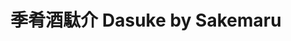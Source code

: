 ---
title: "季肴酒駄介 Dasuke by Sakemaru"
description: "季肴酒駄介 Dasuke by Sakemaru"
layout: shop
keywords:
  - 美食競賽
  - 台灣美食
  - 美食精選
datePublished: "2025-06-30"
dateModified: "2025-07-04"
city: "台北市"
district: "大安區"
address: "台北市大安區四維路375-2號1樓"
phone: "0227000375"
geo: "25.025698017861746, 121.54795158279929"
google_map: "https://maps.app.goo.gl/HYTeYy26pZpz3XK57"
footinder: "https://footinder.com.tw/%e5%8f%b0%e5%8c%97%e5%b8%82%e5%a4%a7%e5%ae%89%e5%8d%80/362150/"
official: "https://tw.sakemaru.me/pages/dasuke"
award:
  - name: "500盤"
    year: "2024"
    entries:
      - dishes:
          - "DAS BURGER"

---